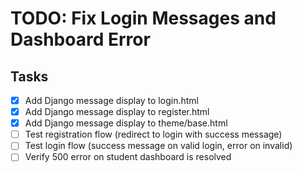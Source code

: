 # TODO: Fix Login Messages and Dashboard Error

## Tasks
- [x] Add Django message display to login.html
- [x] Add Django message display to register.html
- [x] Add Django message display to theme/base.html
- [ ] Test registration flow (redirect to login with success message)
- [ ] Test login flow (success message on valid login, error on invalid)
- [ ] Verify 500 error on student dashboard is resolved
